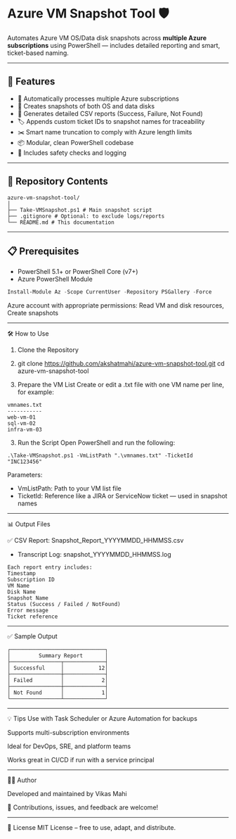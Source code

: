 # Azure VM Snapshot Tool 🛡️

Automates Azure VM OS/Data disk snapshots across **multiple Azure subscriptions** using PowerShell — includes detailed reporting and smart, ticket-based naming.

---

## 🚀 Features

- 🔁 Automatically processes multiple Azure subscriptions
- 💽 Creates snapshots of both OS and data disks
- 📄 Generates detailed CSV reports (Success, Failure, Not Found)
- 🏷️ Appends custom ticket IDs to snapshot names for traceability
- ✂️ Smart name truncation to comply with Azure length limits
- 📦 Modular, clean PowerShell codebase
- 🔐 Includes safety checks and logging
---

## 📂 Repository Contents

```
azure-vm-snapshot-tool/
│
├── Take-VMSnapshot.ps1 # Main snapshot script
├── .gitignore # Optional: to exclude logs/reports
└── README.md # This documentation
```


---

## 📋 Prerequisites

- PowerShell 5.1+ or PowerShell Core (v7+)
- Azure PowerShell Module

```powershell
Install-Module Az -Scope CurrentUser -Repository PSGallery -Force
```

Azure account with appropriate permissions: Read VM and disk resources, Create snapshots

---
🛠️ How to Use
1. Clone the Repository
2. git clone https://github.com/akshatmahi/azure-vm-snapshot-tool.git
cd azure-vm-snapshot-tool

2. Prepare the VM List
Create or edit a .txt file with one VM name per line, for example:
```
vmnames.txt
-----------
web-vm-01
sql-vm-02
infra-vm-03
```

3. Run the Script
Open PowerShell and run the following:
```
.\Take-VMSnapshot.ps1 -VmListPath ".\vmnames.txt" -TicketId "INC123456"
```
Parameters:
* VmListPath: Path to your VM list file
* TicketId: Reference like a JIRA or ServiceNow ticket — used in snapshot names
---
📊 Output Files

✅ CSV Report: Snapshot_Report_YYYYMMDD_HHMMSS.csv

* Transcript Log: snapshot_YYYYMMDD_HHMMSS.log

```
Each report entry includes:
Timestamp
Subscription ID
VM Name
Disk Name
Snapshot Name
Status (Success / Failed / NotFound)
Error message
Ticket reference

```
---
✅ Sample Output

```
┌──────────────────────────────┐
│         Summary Report       │
├────────────────┬─────────────┤
│ Successful     │           12│
├────────────────┼─────────────┤
│ Failed         │            2│
├────────────────┼─────────────┤
│ Not Found      │            1│
└────────────────┴─────────────┘
```
---
💡 Tips
Use with Task Scheduler or Azure Automation for backups

Supports multi-subscription environments

Ideal for DevOps, SRE, and platform teams

Works great in CI/CD if run with a service principal

---

👨‍💻 Author

Developed and maintained by Vikas Mahi

💬 Contributions, issues, and feedback are welcome!

---

📄 License
MIT License – free to use, adapt, and distribute.
